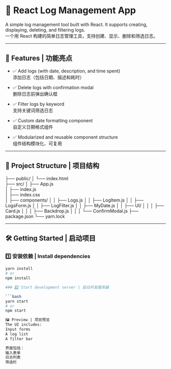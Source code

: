 # 📘 React Log Management App

A simple log management tool built with React. It supports creating, displaying, deleting, and filtering logs.  
一个用 React 构建的简单日志管理工具，支持创建、显示、删除和筛选日志。

---

## 🧩 Features | 功能亮点

- ✅ Add logs (with date, description, and time spent)  
  添加日志（包括日期、描述和耗时）

- ✅ Delete logs with confirmation modal  
  删除日志前弹出确认框

- ✅ Filter logs by keyword  
  支持关键词筛选日志

- ✅ Custom date formatting component  
  自定义日期格式组件

- ✅ Modularized and reusable component structure  
  组件结构模块化、可复用

---

## 📁 Project Structure | 项目结构

├── public/
│   └── index.html               
├── src/
│   ├── App.js                   
│   ├── index.js                
│   ├── index.css               
│   ├── components/
│   │   ├── Logs.js
│   │   ├── LogItem.js
│   │   ├── LogsForm.js
│   │   ├── LogFilter.js
│   │   ├── MyDate.js
│   │   ├── UI/
│   │   │   ├── Card.js
│   │   │   ├── Backdrop.js
│   │   │   └── ConfirmModal.js
├── package.json
└── yarn.lock


---

## 🛠️ Getting Started | 启动项目

### 1️⃣ 安装依赖 | Install dependencies

```bash
yarn install
# or
npm install

### 2️⃣ Start development server | 启动开发服务器

```bash
yarn start
# or
npm start

🖼️ Preview | 项目预览
The UI includes:
Input forms
A log list
A filter bar

界面包括：
输入表单
日志列表
筛选栏



